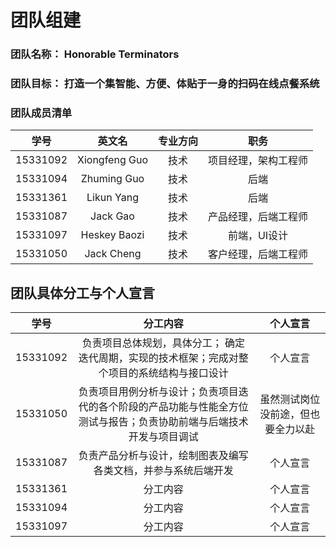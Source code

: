 # 团队组建

### 团队名称： Honorable Terminators

### 团队目标： 打造一个集智能、方便、体贴于一身的扫码在线点餐系统

### 团队成员清单

|   学号   |    英文名     | 专业方向 |         职务         |
| :------: | :-----------: | :------: | :------------------: |
| 15331092 | Xiongfeng Guo |   技术   | 项目经理，架构工程师 |
| 15331094 |  Zhuming Guo  |   技术   |         后端         |
| 15331361 |  Likun Yang   |   技术   |         后端         |
| 15331087 |   Jack Gao    |   技术   | 产品经理，后端工程师 |
| 15331097 | Heskey Baozi  |   技术   |     前端，UI设计     |
| 15331050 |  Jack Cheng   |   技术   | 客户经理，后端工程师 |


## 团队具体分工与个人宣言

| 学号 | 分工内容 | 个人宣言
| :-: | :-: | :-: |
| 15331092 | 负责项目总体规划，具体分工； 确定迭代周期，实现的技术框架；完成对整个项目的系统结构与接口设计 | 个人宣言 |
| 15331050 | 负责项目用例分析与设计；负责项目迭代的各个阶段的产品功能与性能全方位测试与报告；负责协助前端与后端技术开发与项目调试 | 虽然测试岗位没前途，但也要全力以赴 |
| 15331087 | 负责产品分析与设计，绘制图表及编写各类文档，并参与系统后端开发 | 个人宣言 |
| 15331361 | 分工内容 | 个人宣言 |
| 15331094 | 分工内容 | 个人宣言 |
| 15331097 | 分工内容 | 个人宣言 |
